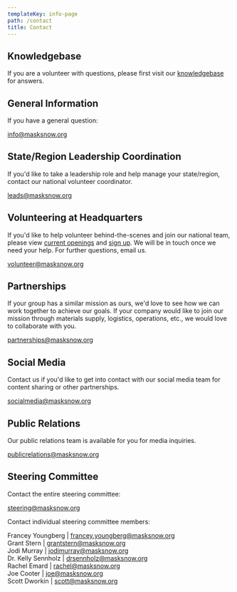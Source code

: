 ```yaml
---
templateKey: info-page
path: /contact
title: Contact
---
```

## Knowledgebase

If you are a volunteer with questions, please first visit our [knowledgebase](https://rosiesews.freshdesk.com/support/home) for answers. 

## General Information

If you have a general question:

[info@masksnow.org](mailto:info@masksnow.org)

## State/Region Leadership Coordination

If you'd like to take a leadership role and help manage your state/region, contact our national volunteer coordinator.

[leads@masksnow.org ](mailto:leads@masksnow.org)

## Volunteering at Headquarters

If you'd like to help volunteer behind-the-scenes and join our national team, please view [current openings](https://docs.google.com/document/d/1JJNrPswxznGHsOI26stysEphJXv6JBxS8uE_JV-1Tz0/edit) and [sign up](https://masksnow.org/volunteer/). We will be in touch once we need your help. For further questions, email us.

[volunteer@masksnow.org ](mailto:volunteer@masksnow.org)

## Partnerships

If your group has a similar mission as ours, we'd love to see how we can work together to achieve our goals. If your company would like to join our mission through materials supply, logistics, operations, etc., we would love to collaborate with you.

[partnerships@masksnow.org](mailto:partnerships@masksnow.org)

## Social Media

Contact us if you'd like to get into contact with our social media team for content sharing or other partnerships.

[socialmedia@masksnow.org](mailto:socialmedia@masksnow.org)

## Public Relations

Our public relations team is available for you for media inquiries.

[publicrelations@masksnow.org](mailto:publicrelations@masksnow.org)

## Steering Committee

Contact the entire steering committee:

[steering@masksnow.org](mailto:steering@masksnow.org)

Contact individual steering committee members:

Francey Youngberg | [francey.youngberg@masksnow.org](mailto:francey.youngberg@masksnow.org)\
Grant Stern | [grantstern@masksnow.org](mailto:grantstern@masksnow.org)\
Jodi Murray | [jodimurray@masksnow.org](mailto:jodimurray@masksnow.org)\
Dr. Kelly Sennholz | [drsennholz@masksnow.org](mailto:drsennholz@masksnow.org)\
Rachel Emard | [rachel@masksnow.org](mailto:rachel@masksnow.org)\
Joe Cooter | [joe@masksnow.org](mailto:joe@masksnow.org)\
Scott Dworkin | [scott@masksnow.org](mailto:scott@masksnow.org)
